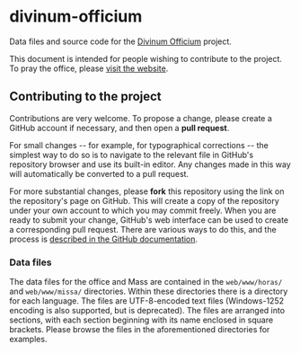 # divinum-officium
Data files and source code for the
[Divinum Officium](http://www.divinumofficium.com/) project.

This document is intended for people wishing to contribute to the project. To
pray the office, please [visit the website](http://www.divinumofficium.com/).

## Contributing to the project

Contributions are very welcome. To propose a change, please create a GitHub
account if necessary, and then open a **pull request**.

For small changes -- for example, for typographical corrections -- the simplest
way to do so is to navigate to the relevant file in GitHub's repository browser
and use its built-in editor. Any changes made in this way will automatically be
converted to a pull request.

For more substantial changes, please **fork** this repository using the link on
the repository's page on GitHub. This will create a copy of the repository
under your own account to which you may commit freely. When you are ready to
submit your change, GitHub's web interface can be used to create a
corresponding pull request. There are various ways to do this, and the
process is [described in the GitHub
documentation](https://help.github.com/articles/using-pull-requests/).

### Data files

The data files for the office and Mass are contained in the `web/www/horas/`
and `web/www/missa/` directories. Within these directories there is a directory
for each language. The files are UTF-8-encoded text files (Windows-1252
encoding is also supported, but is deprecated). The files are arranged into
sections, with each section beginning with its name enclosed in square
brackets. Please browse the files in the aforementioned directories for
examples.
